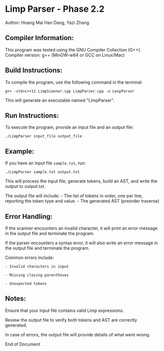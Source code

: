 Limp Parser - Phase 2.2
=======================
Author: Hoang Mai Han Dang, Yazi Zhang

Compiler Information:
---------------------
This program was tested using the GNU Compiler Collection (G++).
Compiler version: g++ (MinGW-w64 or GCC on Linux/Mac)

Build Instructions:
-------------------
To compile the program, use the following command in the terminal:

    g++ -std=c++11 LimpScanner.cpp LimpParser.cpp -o LexpParser

This will generate an executable named "LimpParser".

Run Instructions:
-----------------
To execute the program, provide an input file and an output file:

    ./LimpParser input_file output_file

Example:
--------
If you have an input file `sample.txt`, run:

    ./LimpParser sample.txt output.txt

This will process the input file, generate tokens, build an AST, and write the output to output.txt.

The output file will include:
    - The list of tokens in order, one per line, reporting the token type and value.
    - The generated AST (preorder traverse)

Error Handling:
---------------
If the scanner encounters an invalid character, it will print an error message in the output file and terminate the program.

If the parser encounters a syntax error, it will also write an error message in the output file and terminate the program.

Common errors include:

    - Invalid characters in input

    - Missing closing parentheses

    - Unexpected tokens

Notes:
---------------
Ensure that your input file contains valid Limp expressions.

Review the output file to verify both tokens and AST are correctly generated.

In case of errors, the output file will provide details of what went wrong.


End of Document
